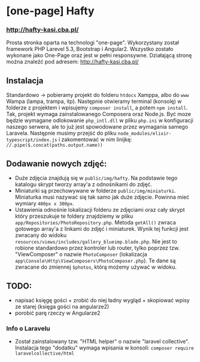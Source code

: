 # [one-page] Hafty
### http://hafty-kasi.cba.pl/
Prosta stronka oparta na technologi "one-page". Wykorzystany został framework PHP Larevel 5.3, Bootstrap i Angular2. Wszystko zostało wykonane jako One-Page oraz jest w pełni responsywne.
Działającą stronę można znaleźć pod adresem: http://hafty-kasi.cba.pl/

## Instalacja
Standardowo -> pobieramy projekt do folderu `htdocs` Xamppa, albo do `www` Wampa (lampa, trampa, itp). Następnie otwieramy terminal (konsolę) w folderze z projektem i wpisujemy `composer install`, a potem `npm install`. Tak, projekt wymaga zainstalowanego Composera oraz Node.js. Być moze będzie wymagane odlokowanie `php_intl.dll` w pliku `php.ini` w konfiguracji naszego serwera, ale to już jest spowodowane przez wymagania samego Laravela. 
Następnie musimy przejść do pliku `node_modules/elixir-typescript/index.js` i zakomentować w nim linijkę: `//.pipe($.concat(paths.output.name))`

## Dodawanie nowych zdjęć:
 - Duże zdjęcia znajdują się w `public/img/hafty`. Na podstawie tego katalogu skrypt tworzy array'a z odnośnikami do zdjęć.
 - Miniaturki są przechowywane w folderze `public/img/miniaturki`. Miniaturka musi nazywać się tak samo jak duże zdjęcie. Powinna mieć wymiary `400px x 300px`.
 - Ustawienia odnośnie lokalizacji folderu ze zdjęciami oraz cały skrypt który przeszukuje te foldery znajdziemy w pliku `app/Repositories/PhotoRepository.php`. Metoda `getAll()` zwraca gotowego array'a z linkami do zdjęć i miniaturek. Wynik tej funkcji jest zwracany do widoku `resources/views/includes/gallery_blueimp.blade.php`. Nie jest to robione standardowo przez kontroler lub router, tylko poprzez tzw. "ViewComposer" o nazwie `PhotoComposer` (lokalizacja `app\Console\Http\ViewComposers\PhotoComposer.php`). Te dane są zwracane do zmiennej `$photos`, którą możemy używać w widoku.
 
 
## TODO:
- napisać księgę gości + zrobić do niej ładny wygląd + skopiować wpisy ze starej (księga gości na angularze2)
- porobić parę rzeczy w Angularze2


### Info o Laravelu
 - Został zainstalowany tzw. "HTML helper" o nazwie "laravel collective". Instalacja tego "dodatku" wymaga wpisania w konsoli:
`composer require laravelcollective/html`
